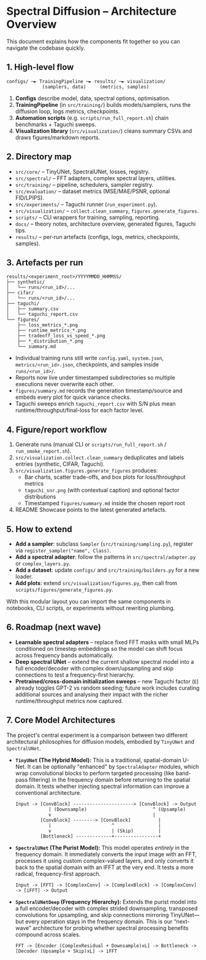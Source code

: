 # Spectral Diffusion – Architecture Overview

This document explains how the components fit together so you can navigate the codebase quickly.

## 1. High-level flow
```
configs/ ─► TrainingPipeline ─► results/ ─► visualization/
             (samplers, data)     (metrics, samples)
```

1. **Configs** describe model, data, spectral options, optimisation.
2. **TrainingPipeline** (in `src/training/`) builds models/samplers, runs the diffusion loop, logs metrics, checkpoints.
3. **Automation scripts** (e.g. `scripts/run_full_report.sh`) chain benchmarks + Taguchi sweeps.
4. **Visualization library** (`src/visualization/`) cleans summary CSVs and draws figures/markdown reports.

## 2. Directory map
- `src/core/` – TinyUNet, SpectralUNet, losses, registry.
- `src/spectral/` – FFT adapters, complex spectral layers, utilities.
- `src/training/` – pipeline, schedulers, sampler registry.
- `src/evaluation/` – dataset metrics (MSE/MAE/PSNR, optional FID/LPIPS).
- `src/experiments/` – Taguchi runner (`run_experiment.py`).
- `src/visualization/` – `collect.clean_summary`, `figures.generate_figures`.
- `scripts/` – CLI wrappers for training, sampling, reporting.
- `docs/` – theory notes, architecture overview, generated figures, Taguchi tips.
- `results/` – per-run artefacts (configs, logs, metrics, checkpoints, samples).

## 3. Artefacts per run
```
results/<experiment_root>/YYYYMMDD_HHMMSS/
├── synthetic/
│   └── runs/<run_id>/...
├── cifar/
│   └── runs/<run_id>/...
├── taguchi/
│   ├── summary.csv
│   └── taguchi_report.csv
└── figures/
    ├── loss_metrics_*.png
    ├── runtime_metrics_*.png
    ├── tradeoff_loss_vs_speed_*.png
    ├── *_distribution_*.png
    └── summary.md
```
- Individual training runs still write `config.yaml`, `system.json`, `metrics/<run_id>.json`, checkpoints, and samples inside `runs/<run_id>/`.
- Reports now live under timestamped subdirectories so multiple executions never overwrite each other.
- `figures/summary.md` records the generation timestamp/source and embeds every plot for quick variance checks.
- Taguchi sweeps enrich `taguchi_report.csv` with S/N plus mean runtime/throughput/final-loss for each factor level.

## 4. Figure/report workflow
1. Generate runs (manual CLI or `scripts/run_full_report.sh` / `run_smoke_report.sh`).
2. `src/visualization.collect.clean_summary` deduplicates and labels entries (synthetic, CIFAR, Taguchi).
3. `src/visualization.figures.generate_figures` produces:
   - Bar charts, scatter trade-offs, and box plots for loss/throughput metrics
   - `taguchi_snr.png` (with contextual caption) and optional factor distributions
   - Timestamped `figures/summary.md` inside the chosen report root
4. README Showcase points to the latest generated artefacts.

## 5. How to extend
- **Add a sampler**: subclass `Sampler` (`src/training/sampling.py`), register via `register_sampler("name", Class)`.
- **Add a spectral adapter**: follow the patterns in `src/spectral/adapter.py` or `complex_layers.py`.
- **Add a dataset**: update `configs/` and `src/training/builders.py` for a new loader.
- **Add plots**: extend `src/visualization/figures.py`, then call from `scripts/figures/generate_figures.py`.

With this modular layout you can import the same components in notebooks, CLI scripts, or experiments without rewriting plumbing.

## 6. Roadmap (next wave)
- **Learnable spectral adapters** – replace fixed FFT masks with small MLPs conditioned on timestep embeddings so the model can shift focus across frequency bands automatically.
- **Deep spectral UNet** – extend the current shallow spectral model into a full encoder/decoder with complex down/upsampling and skip connections to test a frequency-first hierarchy.
- **Pretrained/cross-domain initialization sweeps** – new Taguchi factor (`E`) already toggles GPT-2 vs random seeding; future work includes curating additional sources and analysing their impact with the richer runtime/throughput metrics now captured.

## 7. Core Model Architectures

The project's central experiment is a comparison between two different architectural philosophies for diffusion models, embodied by `TinyUNet` and `SpectralUNet`.

*   **`TinyUNet` (The Hybrid Model):** This is a traditional, spatial-domain U-Net. It can be optionally "enhanced" by `SpectralAdapter` modules, which wrap convolutional blocks to perform targeted processing (like band-pass filtering) in the frequency domain before returning to the spatial domain. It tests whether injecting spectral information can improve a conventional architecture.

    ```text
    Input -> [ConvBlock] ----------------------> [ConvBlock] -> Output
                | (Downsample)                        ^ (Upsample)
                v                                     |
             [ConvBlock] --------> [ConvBlock]          |
                |                      ^                |
                v                      | (Skip)         |
             [Bottleneck] -------------+----------------+
    ```

*   **`SpectralUNet` (The Purist Model):** This model operates *entirely* in the frequency domain. It immediately converts the input image with an FFT, processes it using custom complex-valued layers, and only converts it back to the spatial domain with an IFFT at the very end. It tests a more radical, frequency-first approach.

    ```text
    Input -> [FFT] -> [ComplexConv] -> [ComplexBlock] -> [ComplexConv] -> [iFFT] -> Output
    ```

*   **`SpectralUNetDeep` (Frequency Hierarchy):** Extends the purist model into a full encoder/decoder with complex strided downsampling, transposed convolutions for upsampling, and skip connections mirroring TinyUNet—but every operation stays in the frequency domain. This is our “next-wave” architecture for probing whether spectral processing benefits compound across scales.

    ```text
    FFT -> [Encoder (ComplexResidual + Downsample)xL] -> Bottleneck -> [Decoder (Upsample + Skip)xL] -> iFFT
    ```
